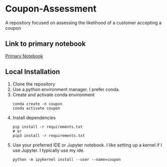 # Coupon-Assessment
A repository focused on assessing the likelihood of a customer accepting a coupon


##  Link to primary notebook
[Primary Notebook](https://github.com/mattdabit/Coupon-Assessment/blob/main/prompt.ipynb)

## Local Installation

1. Clone the repository
2. Use a python environment manager. I prefer conda.
3. Create and activate conda environment
    ```
    conda create -n coupon 
    conda activate coupon
    ```
4. Install dependencies
    ```
    pip install -r requirements.txt 
    # or 
    pip3 install -r requirements.txt
    ```
5. Use your preferred IDE or Jupyter notebook. I like setting up a kernel if I use Jupyter. I typically use my ide. 
    ```
    python -m ipykernel install --user --name=coupon
    ```
